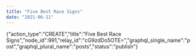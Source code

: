 ```yaml
---
title: "Five Best Race Signs"
date: "2021-06-11"
---
```


{"action\_type":"CREATE","title":"Five Best Race Signs","node\_id":991,"relay\_id":"cG9zdDo5OTE=","graphql\_single\_name":"post","graphql\_plural\_name":"posts","status":"publish"}
